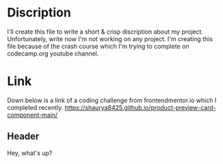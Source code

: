 # Discription
I'll create this file to write a short & crisp discription about my project. Unfortunately, write now I'm not working on any project. I'm creating this file because of the crash course which I'm trying to complete on codecamp.org youtube channel.
# Link
Down below is a link of a coding challenge from frontendmentor.io which I completed recently.
https://shaurya8425.github.io/product-preview-card-component-main/
## Header
Hey, what's up?